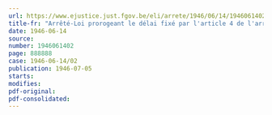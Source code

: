 ```yaml
---
url: https://www.ejustice.just.fgov.be/eli/arrete/1946/06/14/1946061402/justel
title-fr: "Arrêté-Loi prorogeant le délai fixé par l'article 4 de l'arrêté-loi du 19 septembre 1945 accordant à certains prisonniers politiques libérés avant le 15 septembre 1944 une triple allocation de 2,500 francs"
date: 1946-06-14
source:
number: 1946061402
page: 888888
case: 1946-06-14/02
publication: 1946-07-05
starts:
modifies:
pdf-original:
pdf-consolidated:
---
```


